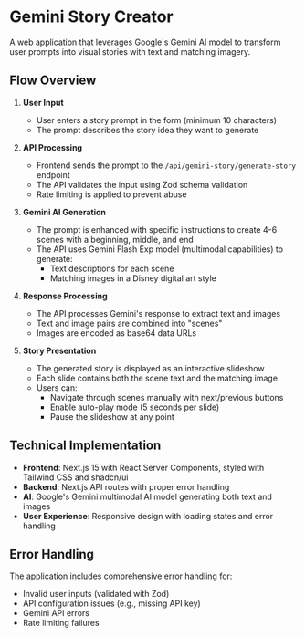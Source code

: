 # Gemini Story Creator

A web application that leverages Google's Gemini AI model to transform user prompts into visual stories with text and matching imagery.

## Flow Overview

1. **User Input**
   - User enters a story prompt in the form (minimum 10 characters)
   - The prompt describes the story idea they want to generate

2. **API Processing**
   - Frontend sends the prompt to the `/api/gemini-story/generate-story` endpoint
   - The API validates the input using Zod schema validation
   - Rate limiting is applied to prevent abuse

3. **Gemini AI Generation**
   - The prompt is enhanced with specific instructions to create 4-6 scenes with a beginning, middle, and end
   - The API uses Gemini Flash Exp model (multimodal capabilities) to generate:
     - Text descriptions for each scene
     - Matching images in a Disney digital art style

4. **Response Processing**
   - The API processes Gemini's response to extract text and images
   - Text and image pairs are combined into "scenes"
   - Images are encoded as base64 data URLs

5. **Story Presentation**
   - The generated story is displayed as an interactive slideshow
   - Each slide contains both the scene text and the matching image
   - Users can:
     - Navigate through scenes manually with next/previous buttons
     - Enable auto-play mode (5 seconds per slide)
     - Pause the slideshow at any point

## Technical Implementation

- **Frontend**: Next.js 15 with React Server Components, styled with Tailwind CSS and shadcn/ui
- **Backend**: Next.js API routes with proper error handling
- **AI**: Google's Gemini multimodal AI model generating both text and images
- **User Experience**: Responsive design with loading states and error handling

## Error Handling

The application includes comprehensive error handling for:
- Invalid user inputs (validated with Zod)
- API configuration issues (e.g., missing API key)
- Gemini API errors
- Rate limiting failures
